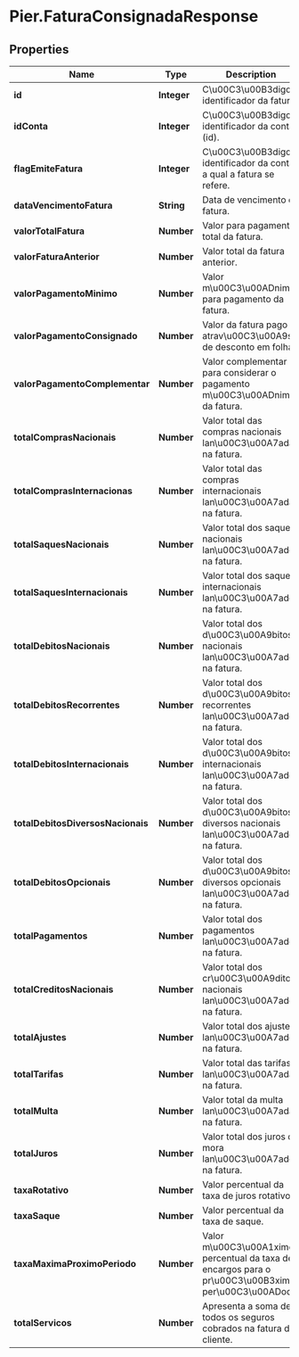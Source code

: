 # Pier.FaturaConsignadaResponse

## Properties
Name | Type | Description | Notes
------------ | ------------- | ------------- | -------------
**id** | **Integer** | C\u00C3\u00B3digo identificador da fatura. | [optional] 
**idConta** | **Integer** | C\u00C3\u00B3digo identificador da conta (id). | [optional] 
**flagEmiteFatura** | **Integer** | C\u00C3\u00B3digo identificador da conta a qual a fatura se refere. | [optional] 
**dataVencimentoFatura** | **String** | Data de vencimento da fatura. | [optional] 
**valorTotalFatura** | **Number** | Valor para pagamento total da fatura. | [optional] 
**valorFaturaAnterior** | **Number** | Valor total da fatura anterior. | [optional] 
**valorPagamentoMinimo** | **Number** | Valor m\u00C3\u00ADnimo para pagamento da fatura. | [optional] 
**valorPagamentoConsignado** | **Number** | Valor da fatura pago atrav\u00C3\u00A9s de desconto em folha. | [optional] 
**valorPagamentoComplementar** | **Number** | Valor complementar para considerar o pagamento m\u00C3\u00ADnimo da fatura. | [optional] 
**totalComprasNacionais** | **Number** | Valor total das compras nacionais lan\u00C3\u00A7adas na fatura. | [optional] 
**totalComprasInternacionas** | **Number** | Valor total das compras internacionais lan\u00C3\u00A7adas na fatura. | [optional] 
**totalSaquesNacionais** | **Number** | Valor total dos saques nacionais lan\u00C3\u00A7ados na fatura. | [optional] 
**totalSaquesInternacionais** | **Number** | Valor total dos saques internacionais lan\u00C3\u00A7ados na fatura. | [optional] 
**totalDebitosNacionais** | **Number** | Valor total dos d\u00C3\u00A9bitos nacionais lan\u00C3\u00A7ados na fatura. | [optional] 
**totalDebitosRecorrentes** | **Number** | Valor total dos d\u00C3\u00A9bitos recorrentes lan\u00C3\u00A7ados na fatura. | [optional] 
**totalDebitosInternacionais** | **Number** | Valor total dos d\u00C3\u00A9bitos internacionais lan\u00C3\u00A7ados na fatura. | [optional] 
**totalDebitosDiversosNacionais** | **Number** | Valor total dos d\u00C3\u00A9bitos diversos nacionais lan\u00C3\u00A7ados na fatura. | [optional] 
**totalDebitosOpcionais** | **Number** | Valor total dos d\u00C3\u00A9bitos diversos opcionais lan\u00C3\u00A7ados na fatura. | [optional] 
**totalPagamentos** | **Number** | Valor total dos pagamentos lan\u00C3\u00A7ados na fatura. | [optional] 
**totalCreditosNacionais** | **Number** | Valor total dos cr\u00C3\u00A9ditos nacionais lan\u00C3\u00A7ados na fatura. | [optional] 
**totalAjustes** | **Number** | Valor total dos ajustes lan\u00C3\u00A7ados na fatura. | [optional] 
**totalTarifas** | **Number** | Valor total das tarifas lan\u00C3\u00A7adas na fatura. | [optional] 
**totalMulta** | **Number** | Valor total da multa lan\u00C3\u00A7ada na fatura. | [optional] 
**totalJuros** | **Number** | Valor total dos juros de mora lan\u00C3\u00A7ados na fatura. | [optional] 
**taxaRotativo** | **Number** | Valor percentual da taxa de juros rotativos. | [optional] 
**taxaSaque** | **Number** | Valor percentual da taxa de saque. | [optional] 
**taxaMaximaProximoPeriodo** | **Number** | Valor m\u00C3\u00A1ximo percentual da taxa de encargos para o pr\u00C3\u00B3ximo per\u00C3\u00ADodo. | [optional] 
**totalServicos** | **Number** | Apresenta a soma de todos os seguros cobrados na fatura do cliente. | 


